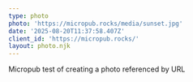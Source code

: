 ```yaml
---
type: photo
photo: 'https://micropub.rocks/media/sunset.jpg'
date: '2025-08-20T11:37:58.407Z'
client_id: 'https://micropub.rocks/'
layout: photo.njk
---
```

Micropub test of creating a photo referenced by URL
